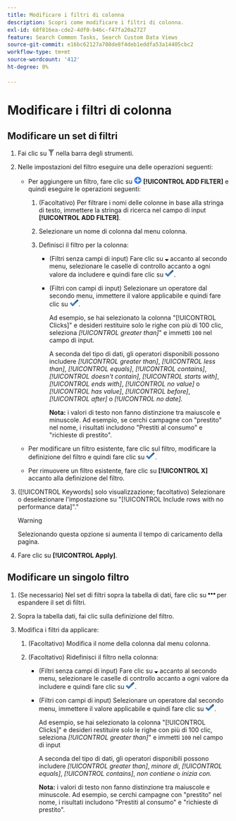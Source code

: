 ```yaml
---
title: Modificare i filtri di colonna
description: Scopri come modificare i filtri di colonna.
exl-id: 68f816ea-cde2-4df0-b46c-f47fa20a2727
feature: Search Common Tasks, Search Custom Data Views
source-git-commit: e16bc62127a708de8f4deb1eddfa53a14405cbc2
workflow-type: tm+mt
source-wordcount: '412'
ht-degree: 0%

---
```


# Modificare i filtri di colonna

## Modificare un set di filtri

1. Fai clic su ![Filtro](/help/search-social-commerce/assets/filter.png "Filtro") nella barra degli strumenti.

1. Nelle impostazioni del filtro eseguire una delle operazioni seguenti:

   * Per aggiungere un filtro, fare clic su ![Aggiungi filtro](/help/search-social-commerce/assets/add.png "Aggiungi filtro") **[!UICONTROL ADD FILTER]** e quindi eseguire le operazioni seguenti:

      1. (Facoltativo) Per filtrare i nomi delle colonne in base alla stringa di testo, immettere la stringa di ricerca nel campo di input **[!UICONTROL ADD FILTER]**.

      1. Selezionare un nome di colonna dal menu colonna.

      1. Definisci il filtro per la colonna:

         * (Filtri senza campi di input) Fare clic su ![Freccia giù](/help/search-social-commerce/assets/arrow-down-expand.png "Freccia giù") accanto al secondo menu, selezionare le caselle di controllo accanto a ogni valore da includere e quindi fare clic su ![Aggiorna filtro](/help/search-social-commerce/assets/select.png "Aggiorna filtro").

         * (Filtri con campi di input) Selezionare un operatore dal secondo menu, immettere il valore applicabile e quindi fare clic su ![Aggiorna filtro](/help/search-social-commerce/assets/select.png "Aggiorna filtro").

           Ad esempio, se hai selezionato la colonna &quot;[!UICONTROL Clicks]&quot; e desideri restituire solo le righe con più di 100 clic, seleziona *[!UICONTROL greater than]*&quot; e immetti `100` nel campo di input.

           A seconda del tipo di dati, gli operatori disponibili possono includere *[!UICONTROL greater than]*, *[!UICONTROL less than]*, *[!UICONTROL equals]*, *[!UICONTROL contains]*, *[!UICONTROL doesn't contain]*, *[!UICONTROL starts with]*, *[!UICONTROL ends with]*, *[!UICONTROL no value]* o *[!UICONTROL has value]*, *[!UICONTROL before]*, *[!UICONTROL after]* o *[!UICONTROL no date].*

           **Nota:** i valori di testo non fanno distinzione tra maiuscole e minuscole. Ad esempio, se cerchi campagne con &quot;prestito&quot; nel nome, i risultati includono &quot;Prestiti al consumo&quot; e &quot;richieste di prestito&quot;.

   * Per modificare un filtro esistente, fare clic sul filtro, modificare la definizione del filtro e quindi fare clic su ![Aggiorna filtro](/help/search-social-commerce/assets/select.png "Aggiorna filtro").

   * Per rimuovere un filtro esistente, fare clic su **[!UICONTROL X]** accanto alla definizione del filtro.

1. ([!UICONTROL Keywords] solo visualizzazione; facoltativo) Selezionare o deselezionare l&#39;impostazione su &quot;[!UICONTROL Include rows with no performance data]&quot;.&quot;

   >[!WARNING]
   >
   >Selezionando questa opzione si aumenta il tempo di caricamento della pagina.

1. Fare clic su **[!UICONTROL Apply]**.

## Modificare un singolo filtro

1. (Se necessario) Nel set di filtri sopra la tabella di dati, fare clic su ![Altro](/help/search-social-commerce/assets/more-filters.png "Altro") per espandere il set di filtri.

1. Sopra la tabella dati, fai clic sulla definizione del filtro.

1. Modifica i filtri da applicare:

   1. (Facoltativo) Modifica il nome della colonna dal menu colonna.

   1. (Facoltativo) Ridefinisci il filtro nella colonna:

      * (Filtri senza campi di input) Fare clic su ![Freccia giù](/help/search-social-commerce/assets/arrow-down-expand.png "Freccia giù") accanto al secondo menu, selezionare le caselle di controllo accanto a ogni valore da includere e quindi fare clic su ![Aggiorna filtro](/help/search-social-commerce/assets/select.png "Aggiorna filtro").

      * (Filtri con campi di input) Selezionare un operatore dal secondo menu, immettere il valore applicabile e quindi fare clic su ![Aggiorna filtro](/help/search-social-commerce/assets/select.png "Aggiorna filtro").

        Ad esempio, se hai selezionato la colonna &quot;[!UICONTROL Clicks]&quot; e desideri restituire solo le righe con più di 100 clic, seleziona *[!UICONTROL greater than]*&quot; e immetti `100` nel campo di input

        A seconda del tipo di dati, gli operatori disponibili possono includere *[!UICONTROL greater than]*, *minore di*, *[!UICONTROL equals]*, *[!UICONTROL contains]*, *non contiene* o *inizia con.*

        **Nota:** i valori di testo non fanno distinzione tra maiuscole e minuscole. Ad esempio, se cerchi campagne con &quot;prestito&quot; nel nome, i risultati includono &quot;Prestiti al consumo&quot; e &quot;richieste di prestito&quot;.
